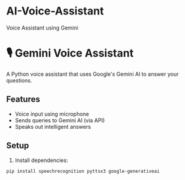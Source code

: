 # AI-Voice-Assistant
Voice Assistant using Gemini

# 🎙️ Gemini Voice Assistant

A Python voice assistant that uses Google's Gemini AI to answer your questions.

## Features
- Voice input using microphone
- Sends queries to Gemini AI (via API)
- Speaks out intelligent answers

## Setup
1. Install dependencies:
```bash
pip install speechrecognition pyttsx3 google-generativeai
